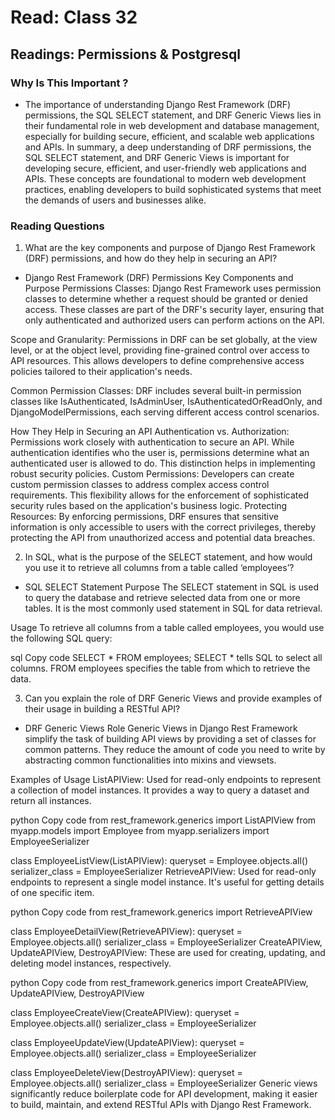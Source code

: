 # Read: Class 32

## Readings: Permissions & Postgresql

### Why Is This Important ?

- The importance of understanding Django Rest Framework (DRF) permissions, the SQL SELECT statement, and DRF Generic Views lies in their fundamental role in web development and database management, especially for building secure, efficient, and scalable web applications and APIs.
In summary, a deep understanding of DRF permissions, the SQL SELECT statement, and DRF Generic Views is important for developing secure, efficient, and user-friendly web applications and APIs. These concepts are foundational to modern web development practices, enabling developers to build sophisticated systems that meet the demands of users and businesses alike.

### Reading Questions

1. What are the key components and purpose of Django Rest Framework (DRF) permissions, and how do they help in securing an API?

- Django Rest Framework (DRF) Permissions
Key Components and Purpose
Permissions Classes: Django Rest Framework uses permission classes to determine whether a request should be granted or denied access. These classes are part of the DRF's security layer, ensuring that only authenticated and authorized users can perform actions on the API.

Scope and Granularity: Permissions in DRF can be set globally, at the view level, or at the object level, providing fine-grained control over access to API resources. This allows developers to define comprehensive access policies tailored to their application's needs.

Common Permission Classes: DRF includes several built-in permission classes like IsAuthenticated, IsAdminUser, IsAuthenticatedOrReadOnly, and DjangoModelPermissions, each serving different access control scenarios.

How They Help in Securing an API
Authentication vs. Authorization: Permissions work closely with authentication to secure an API. While authentication identifies who the user is, permissions determine what an authenticated user is allowed to do. This distinction helps in implementing robust security policies.
Custom Permissions: Developers can create custom permission classes to address complex access control requirements. This flexibility allows for the enforcement of sophisticated security rules based on the application's business logic.
Protecting Resources: By enforcing permissions, DRF ensures that sensitive information is only accessible to users with the correct privileges, thereby protecting the API from unauthorized access and potential data breaches.


2. In SQL, what is the purpose of the SELECT statement, and how would you use it to retrieve all columns from a table called ‘employees’?

- SQL SELECT Statement
Purpose
The SELECT statement in SQL is used to query the database and retrieve selected data from one or more tables. It is the most commonly used statement in SQL for data retrieval.

Usage
To retrieve all columns from a table called employees, you would use the following SQL query:

sql
Copy code
SELECT * FROM employees;
SELECT * tells SQL to select all columns.
FROM employees specifies the table from which to retrieve the data.


3. Can you explain the role of DRF Generic Views and provide examples of their usage in building a RESTful API?

- DRF Generic Views
Role
Generic Views in Django Rest Framework simplify the task of building API views by providing a set of classes for common patterns. They reduce the amount of code you need to write by abstracting common functionalities into mixins and viewsets.

Examples of Usage
ListAPIView: Used for read-only endpoints to represent a collection of model instances. It provides a way to query a dataset and return all instances.

python
Copy code
from rest_framework.generics import ListAPIView
from myapp.models import Employee
from myapp.serializers import EmployeeSerializer

class EmployeeListView(ListAPIView):
    queryset = Employee.objects.all()
    serializer_class = EmployeeSerializer
RetrieveAPIView: Used for read-only endpoints to represent a single model instance. It's useful for getting details of one specific item.

python
Copy code
from rest_framework.generics import RetrieveAPIView

class EmployeeDetailView(RetrieveAPIView):
    queryset = Employee.objects.all()
    serializer_class = EmployeeSerializer
CreateAPIView, UpdateAPIView, DestroyAPIView: These are used for creating, updating, and deleting model instances, respectively.

python
Copy code
from rest_framework.generics import CreateAPIView, UpdateAPIView, DestroyAPIView

class EmployeeCreateView(CreateAPIView):
    queryset = Employee.objects.all()
    serializer_class = EmployeeSerializer

class EmployeeUpdateView(UpdateAPIView):
    queryset = Employee.objects.all()
    serializer_class = EmployeeSerializer

class EmployeeDeleteView(DestroyAPIView):
    queryset = Employee.objects.all()
    serializer_class = EmployeeSerializer
Generic views significantly reduce boilerplate code for API development, making it easier to build, maintain, and extend RESTful APIs with Django Rest Framework.